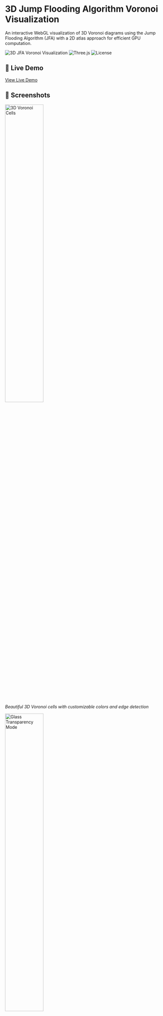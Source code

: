 # 3D Jump Flooding Algorithm Voronoi Visualization

An interactive WebGL visualization of 3D Voronoi diagrams using the Jump Flooding Algorithm (JFA) with a 2D atlas approach for efficient GPU computation.

![3D JFA Voronoi Visualization](https://img.shields.io/badge/WebGL-3D_Voronoi-blue)
![Three.js](https://img.shields.io/badge/Three.js-r164-green)
![License](https://img.shields.io/badge/license-MIT-orange)

## 🚀 Live Demo

[View Live Demo](https://virtualorganics.github.io/JFA-3D-Voronoi-Atlas/)

## 📸 Screenshots

<img src="screenshots/JFA1.png" alt="3D Voronoi Cells" width="50%">

*Beautiful 3D Voronoi cells with customizable colors and edge detection*

<img src="screenshots/JFA2.png" alt="Glass Transparency Mode" width="50%">

*Glass transparency mode showing internal cell structure*

<img src="screenshots/JFA3.png" alt="Single Color Mode" width="50%">

*Single color mode with cyan edges creating a unified aesthetic*

<img src="screenshots/JFA4.png" alt="Three-Tier Transparency System" width="50%">

*Three-tier system: transparent cell volumes, semi-transparent faces, and opaque edges*

## 📋 Features

### Core Functionality
- **3D Jump Flooding Algorithm**: Efficient GPU-based computation of 3D Voronoi diagrams
- **2D Atlas Approach**: Stores 3D volume data in a 2D texture for WebGL compatibility
- **Real-time Ray Marching**: Volume rendering with customizable opacity and transparency modes
- **Dynamic Point Animation**: Animate seed points with physics-based movement

### Visual Controls
- **Number of Points**: 1-10,000 seed points
- **Volume Resolution**: 32³, 64³, 128³, 256³ voxels
- **Transparency Modes**:
  - Foggy: Traditional volume rendering
  - Glass: True transparency with proper alpha blending
- **Color Modes**:
  - Random Hue: Each cell gets a unique color
  - Single Color: All cells use the same color
- **Three-Tier Visual System**:
  - Cell Volume: Interior of each Voronoi cell
  - Cell Face: Boundaries between two cells
  - Cell Edge: Lines where three or more cells meet
- **Independent Controls for Each Tier**:
  - Cell Volume: Color and transparency control
  - Cell Face: Separate color and transparency (cyan by default)
  - Cell Edge: Separate color and transparency (white by default)
- **Edge Detection**: Smooth or sharp cell boundaries with adjustable thickness
- **Volume Slicing**: Cut through the volume along X, Y, or Z axes

### UI Features
- **Hide/Show Panel**: Toggle control panel visibility
- **Pause/Resume**: Stop rendering to save resources
- **Point Visualization**: Show/hide seed points with adjustable size
- **Lighting Control**: Toggle ambient and directional lights
- **Wireframe Display**: Show/hide bounding box

## 🎮 Controls

### Mouse
- **Left Click + Drag**: Rotate view
- **Right Click + Drag**: Pan camera
- **Scroll**: Zoom in/out

### Keyboard
- **H**: Toggle control panel (coming soon)

## 🛠️ Technical Details

### Algorithm Overview

```mermaid
graph TD
    A[3D Points in Space] --> B[2D Atlas Texture]
    B --> C[Jump Flooding Algorithm]
    C --> D[JFA Passes]
    D --> E[Voronoi Cells]
    E --> F[Ray Marching]
    F --> G[Volume Rendering]
    
    style A fill:#ff6b6b
    style E fill:#4ecdc4
    style G fill:#45b7d1
```

### Implementation Details

1. **2D Atlas Storage**: The 3D volume is stored as a 2D texture atlas where each Z-slice is laid out in a grid
2. **JFA Passes**: Log₂(volume_size) passes with decreasing step sizes
3. **Ray Marching**: Front-to-back compositing through the volume
4. **Edge Detection**: Samples neighboring voxels to detect cell boundaries

### Performance Considerations

- **32³ volume**: Smooth on most devices
- **64³ volume**: Default, good balance of quality and performance
- **128³ volume**: High quality, requires decent GPU
- **256³ volume**: Very high quality, requires powerful GPU and high VRAM

## 🚦 Getting Started

### Prerequisites
- Modern web browser with WebGL 2.0 support
- Good GPU recommended for higher resolutions

### Running Locally

1. Clone the repository:
```bash
git clone https://github.com/your-username/3d-jfa-voronoi.git
cd 3d-jfa-voronoi
```

2. Start a local web server:
```bash
# Using Python
python -m http.server 8000

# Using Node.js
npx http-server -p 8000
```

3. Open in browser:
```
http://localhost:8000
```

## 🎨 Best Settings

### For Glass Effect
- Transparency Mode: Glass
- Overall Transparency: 0.3-0.5
- Ray Step Opacity: 0.01-0.02
- Cell Volume Transparency: 0.2-0.4
- Cell Face Transparency: 0.6-0.8
- Cell Edge Transparency: 0.9-1.0
- Edge Color: White
- Face Color: Cyan
- Show Lighting: Off

### For Wireframe Effect
- Cell Volume Transparency: 0.0-0.1 (nearly invisible)
- Cell Face Transparency: 0.5 (semi-visible)
- Cell Edge Transparency: 1.0 (fully opaque)
- Edge Color: White or bright color
- Face Color: Cyan or complementary color
- Show Lighting: Off

### For X-Ray Effect
- Cell Volume Transparency: 0.3
- Cell Face Transparency: 0.6
- Cell Edge Transparency: 1.0
- All three tiers visible with increasing opacity

### For Performance
- Volume Resolution: 64³ or lower
- Number of Points: < 100
- Animate Points: Off
- Pause when not viewing

### For Quality
- Volume Resolution: 128³ or 256³
- Edge Smoothness: 2.0-3.0
- Ray Step Opacity: 0.02-0.04

## 📝 Technical Notes

### Browser Compatibility
- Chrome: ✅ Full support
- Firefox: ✅ Full support
- Safari: ✅ Full support (macOS 10.15+)
- Edge: ✅ Full support

### GPU Requirements
- WebGL 2.0 support required
- Recommended: 2GB+ VRAM for 256³ resolution
- Mobile devices: Use 32³ or 64³ resolution

## 🔧 Troubleshooting

### Performance Issues
1. Lower the volume resolution
2. Reduce the number of points
3. Turn off point animation
4. Use the Pause button when not actively viewing

### Visual Artifacts
1. Adjust Ray Step Opacity (lower = smoother)
2. Increase Edge Smoothness
3. Try different transparency modes

### Crashes on Regenerate
1. Use the Pause button before regenerating
2. Lower resolution before increasing
3. Refresh the page if issues persist

## 📄 License

This project is licensed under the MIT License - see the [LICENSE](LICENSE) file for details.

## 🤝 Contributing

Contributions are welcome! Please feel free to submit a Pull Request.

## 🙏 Acknowledgments

- Three.js team for the excellent 3D library
- GPU Computation Renderer implementation
- Jump Flooding Algorithm research papers

## 📚 References

- [Jump Flooding Algorithm](https://www.comp.nus.edu.sg/~tants/jfa.html)
- [Three.js Documentation](https://threejs.org/docs/)
- [WebGL Volume Rendering](https://www.willusher.io/webgl/2019/01/13/volume-rendering-with-webgl) 